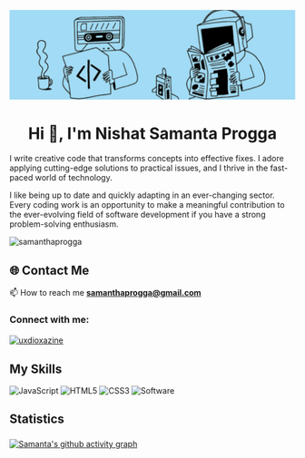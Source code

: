 ![logo](https://github.com/samanthaprogga/samanthaprogga/blob/main/banner%20(1).png)

<h1 align="center">Hi 👋, I'm Nishat Samanta Progga</h1>


I write creative code that transforms concepts into effective fixes. I adore applying cutting-edge solutions to practical issues, 
and I thrive in the fast-paced world of technology.




I like being up to date and quickly adapting in an ever-changing sector. Every coding work is an opportunity to make a meaningful 
contribution to the ever-evolving field of software development if you have a strong problem-solving enthusiasm.

<p align="left"> <img src="https://komarev.com/ghpvc/?username=samanthaprogga&label=Profile%20views&color=0e75b6&style=flat" alt="samanthaprogga" /> </p>

## 🌐 Contact Me
📫 How to reach me **samanthaprogga@gmail.com**

<h3 align="left">Connect with me:</h3>
<p align="left">
<a href="https://instagram.com/uxdioxazine" target="blank"><img align="center" src="https://raw.githubusercontent.com/rahuldkjain/github-profile-readme-generator/master/src/images/icons/Social/instagram.svg" alt="uxdioxazine" height="30" width="40" /></a>
</p>


<h2 align="left"> My Skills</h2>

![JavaScript](https://img.shields.io/badge/CODE-JAVASCRIPT-blue?style=for-the-badge
)
![HTML5](https://img.shields.io/badge/WEB-HTML-blue?style=for-the-badge
)
![CSS3](https://img.shields.io/badge/WEB-CSS-blue?style=for-the-badge
)
![Software](https://img.shields.io/badge/SOFTWARE-MICROSOFT-blue?style=for-the-badge
)

## Statistics



###
[![Samanta's github activity graph](https://github-readme-activity-graph.vercel.app/graph?username=samanthaprogga&bg_color=2f2d2e&color=d1daff&line=a7bcec&point=76767f&area=true&hide_border=true)](https://github.com/ashutosh00710/github-readme-activity-graph)
